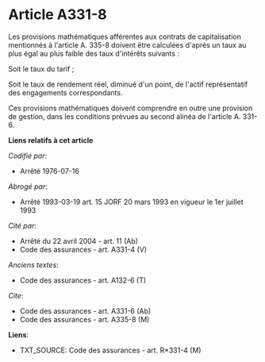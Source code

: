 # Article A331-8

Les provisions mathématiques afférentes aux contrats de capitalisation mentionnés à l'article A. 335-8 doivent être calculées
d'après un taux au plus égal au plus faible des taux d'intérêts suivants :

Soit le taux du tarif ;

Soit le taux de rendement réel, diminué d'un point, de l'actif représentatif des engagements correspondants.

Ces provisions mathématiques doivent comprendre en outre une provision de gestion, dans les conditions prévues au second
alinéa de l'article A. 331-6.

**Liens relatifs à cet article**

_Codifié par_:

  - Arrêté 1976-07-16

_Abrogé par_:

  - Arrêté 1993-03-19 art. 15 JORF 20 mars 1993 en vigueur le 1er juillet 1993

_Cité par_:

  - Arrêté du 22 avril 2004 - art. 11 (Ab)
  - Code des assurances - art. A331-4 (V)

_Anciens textes_:

  - Code des assurances - art. A132-6 (T)

_Cite_:

  - Code des assurances - art. A331-6 (Ab)
  - Code des assurances - art. A335-8 (M)

**Liens**:

  - TXT_SOURCE: Code des assurances - art. R*331-4 (M)
